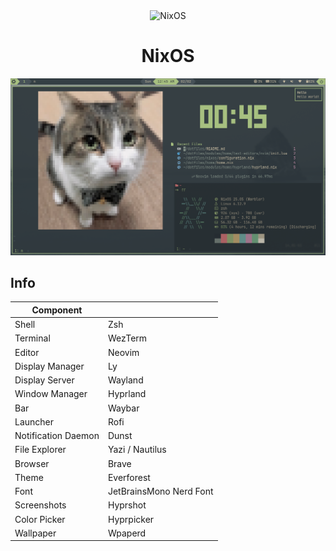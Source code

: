 <p align='center'>
  <img src="https://nixos.org/logo/nixos-logo-only-hires.png" width="100" align="center" alt="NixOS">
</p>
<h1 align='center'>NixOS</h1>

<img src='./.github/screenshots/1.png'>

## Info

| Component           |                         |
| ------------------- | ----------------------- |
| Shell               | Zsh                     |
| Terminal            | WezTerm                 |
| Editor              | Neovim                  |
| Display Manager     | Ly                      |
| Display Server      | Wayland                 |
| Window Manager      | Hyprland                |
| Bar                 | Waybar                  |
| Launcher            | Rofi                    |
| Notification Daemon | Dunst                   |
| File Explorer       | Yazi / Nautilus         |
| Browser             | Brave                   |
| Theme               | Everforest              |
| Font                | JetBrainsMono Nerd Font |
| Screenshots         | Hyprshot                |
| Color Picker        | Hyprpicker              |
| Wallpaper           | Wpaperd                 |
